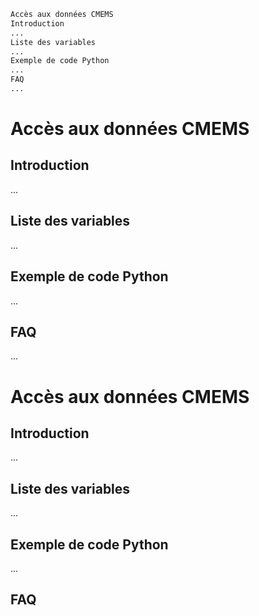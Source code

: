 ```markdown
Accès aux données CMEMS
Introduction
...
Liste des variables
...
Exemple de code Python
...
FAQ
...
```

# Accès aux données CMEMS
## Introduction
...

## Liste des variables
...

## Exemple de code Python
...

## FAQ
...


# Accès aux données CMEMS
## Introduction
...

## Liste des variables
...

## Exemple de code Python
...

## FAQ